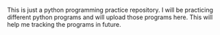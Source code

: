 This is just a python programming practice repository. I will be practicing different python programs and will upload those programs here. This will help me tracking the programs in future.
